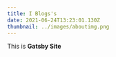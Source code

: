 ```yaml
---
title: I Blogs's
date: 2021-06-24T13:23:01.130Z
thumbnail: ../images/aboutimg.png
---
```

This is **Gatsby Site**